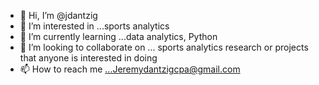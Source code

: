 - 👋 Hi, I’m @jdantzig
- 👀 I’m interested in ...sports analytics
- 🌱 I’m currently learning ...data analytics, Python
- 💞️ I’m looking to collaborate on ... sports analytics research or projects that anyone is interested in doing
- 📫 How to reach me ...Jeremydantzigcpa@gmail.com

<!---
jdantzig/jdantzig is a ✨ special ✨ repository because its `README.md` (this file) appears on your GitHub profile.
You can click the Preview link to take a look at your changes.
--->
